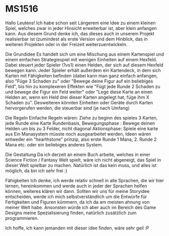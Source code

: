 # MS1516
Hallo Leutens!
Ich habe schon seit Längerem eine Idee zu einem kleinen Spiel, welches zwar in jeder Hinsicht erweiterbar ist,
aber klein anfangen kann.
Aus diesem Grund denke ich, das dieses auch in unserem Projekt realisierbar ist (zumindest als erste Version und dem Hinblick, das
in weiteren Projekten oder in der Freizeit weiterzuentwickeln.

Die Grundidee
Es handelt sich um eine Mischung aus einem Kartenspiel und einem einfachen Strategiespiel mit wenigen Einheiten auf einem Hexfeld.
Dabei steuert jeder Spieler (1vs1) einen Helden, der sich auf diesem Hexfeld bewegen kann. Jeder Spieler erhält außerdem ein 
Kartendeck, in dem sich Karten mit Fähigkeiten befinden (dabei kann man ganz einfach anfangen, also "Füge 3 Schaden zu" oder 
"Bewege deine Figur auf ein beliebiges Feld", bis hin zu komplexeren Effekten wie "Fügt jede Runde 2 Schaden zu und bewege die
Figur ein Feld weiter" oder "Lege diese Karte an einen Helden an, wenn ein Held drei dieser Karten angelegt hat, füge ihm
X Schaden zu". Desweiteren könnten Einheiten oder Geräte durch Karten hervorgerufen werden, die steuerbar sind (je nach Umfang)

Die Regeln
Einfache Regeln wären: Ziehe zu beginn des spieles 3 Karten, jede Runde eine Karte
Rundenbasis, 
Bewegungsphase : Bewege deinen Helden um bis zu 3 Felder, nicht diagonal
Aktionsphase: Spiele eine karte aus
Ein Manasystem müsste noch ausgearbeitet werden, Ideen wären entweder ein "hearthstone" prinzip, also erste Runde 1 Mana, 2. Runde
2 Mana etc. oder ein beliebiges anderes System.

Die Gestaltung
Da ich derzeit an einem Buch arbeite, welches in einer Science Fiction / Fantasy Welt spielt, wäre ich nicht abgeneigt, das Spiel
in dieser Welt spielbar zu machen. Natürlich ist das kein muss, und alles ist möglich, da bin ich sehr frei :)

Fähigkeiten
Ich denke, ich werde relativ schnell in alle Sprachen, die wir hier lernen, hereinkommen und werde auch in jeder der Sprachen 
helfen können, weiteres klären wir dann. Sollten wir uns für meine Storyidee entscheiden, werde ich mich selbstverständlich
um die Entwürfe für Fertigkeiten und Figuren kümmern, da ich da am meisten ahnung von meiner Welt habe. 
Ansonsten würde ich aber auch im Bereich des Game Designs meine Spezialisierung finden, natürlich zusätzlich zum programmieren.

Ich hoffe, ich kann jemanden mit dieser idee finden, wäre sehr geil :P
